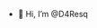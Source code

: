 - 👋 Hi, I’m @D4Resq

<!---
D4Resq/D4Resq is a ✨ special ✨ repository because its `README.md` (this file) appears on your GitHub profile.
You can click the Preview link to take a look at your changes.
--->
